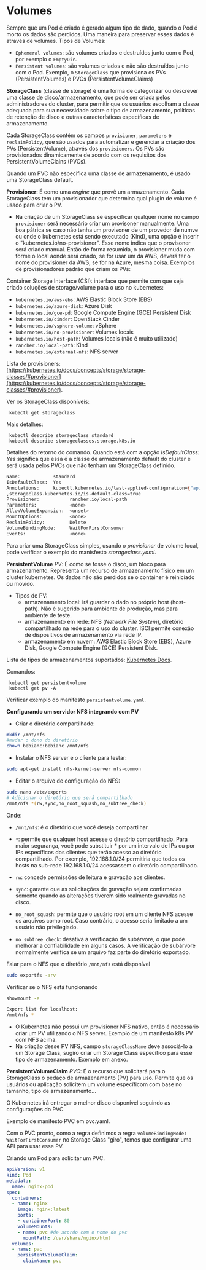 # Volumes

Sempre que um Pod é criado é gerado algum tipo de dado, quando o Pod é morto os dados são perdidos.
Uma maneira para preservar esses dados é através de volumes.
Tipos de Volumes:
 - `Ephemeral volumes`: são volumes criados e destruídos junto com o Pod, por exemplo o `EmptyDir`.
 - `Persistent volumes`: são volumes criados e não são destruídos junto com o Pod. Exemplo, o `StorageClass` que provisiona os PVs (PersistentVolumes) e PVCs (PersistentVolumeClaims)
 

 **StorageClass** (classe de storage) é uma forma de categorizar ou descrever uma classe de disco/armazenamento, que pode ser criada pelos administradores do cluster, para permitir que os usuários escolham a classe adequada para sua necessidade sobre o tipo de armazenamento, políticas de retenção de disco e outras características específicas de armazenamento.
 
Cada StorageClass contém os campos `provisioner`, `parameters` e `reclaimPolicy`, que são usados para automatizar e gerenciar a criação dos PVs (PersistentVolume), através dos `provisioners`. Os PVs são provisionados dinamicamente de acordo com os requisitos dos PersistentVolumeClains (PVCs).

Quando um PVC não especifica uma classe de armazenamento, é usado uma StorageClass default.
 
 **Provisioner**: É como uma *engine* que provê um armazenamento. Cada StorageClass tem um provisionador que determina qual plugin de volume é usado para criar o PV. 
  - Na criação de um StorageClass se especificar  qualquer nome no campo `provisioner` será necessário criar um provisoner manualmente. Uma boa pátrica se caso não tenha um provisoner de um provedor de numve ou onde o kubernetes está sendo executado (Kind), uma opção é inserir o "kubernetes.io/no-provisioner". Esse nome indica que o provisoner será criado manual. Então de forma resumida, o provisioner muda com forme o local aonde será criado, se for usar um da AWS, deverá ter o nome do provisioner da AWS, se for na Azure, mesma coisa. Exemplos de provisionadores padrão que criam os PVs:

Container Storage Interface (CSI): interface que permite com que seja criado soluções de storage/volume para o uso no kubernetes:

- `kubernetes.io/aws-ebs`: AWS Elastic Block Store (EBS)
- `kubernetes.io/azure-disk`: Azure Disk
- `kubernetes.io/gce-pd`: Google Compute Engine (GCE) Persistent Disk
- `kubernetes.io/cinder`: OpenStack Cinder
- `kubernetes.io/vsphere-volume`: vSphere
- `kubernetes.io/no-provisioner`: Volumes locais
- `kubernetes.io/host-path`: Volumes locais (não é muito utilizado)
- `rancher.io/local-path`: Kind
- `kubernetes.io/external-nfs`: NFS server

Lista de provisioners:
[https://kubernetes.io/docs/concepts/storage/storage-classes/#provisioner](https://kubernetes.io/docs/concepts/storage/storage-classes/#provisioner).

Ver os StorageClass disponíveis:
``` 
 kubectl get storageclass
```
Mais detalhes:
``` 
 kubectl describe storageclass standard
 kubectl describe storageclasses.storage.k8s.io

```
Detalhes do retorno do comando.
Quando está com a opção *IsDefaultClass: Yes* significa que essa é a classe de armazenamento default do cluster e será usada pelos PVCs que não tenham um StorageClass definido.

```bash
Name:            standard
IsDefaultClass:  Yes
Annotations:     kubectl.kubernetes.io/last-applied-configuration={"apiVersion":"storage.k8s.io/v1","kind":"StorageClass","metadata":{"annotations":{"storageclass.kubernetes.io/is-default-class":"true"},"name":"standard"},"provisioner":"rancher.io/local-path","reclaimPolicy":"Delete","volumeBindingMode":"WaitForFirstConsumer"}
,storageclass.kubernetes.io/is-default-class=true
Provisioner:           rancher.io/local-path
Parameters:            <none>
AllowVolumeExpansion:  <unset>
MountOptions:          <none>
ReclaimPolicy:         Delete
VolumeBindingMode:     WaitForFirstConsumer
Events:                <none>
```

Para criar uma StorageClass simples, usando o *provisioner* de volume local, pode verificar o exemplo do manisfesto *storageclass.yaml*.

**PersistentVolume** *PV*: É como se fosse o disco, um bloco para armazenamento. Representa um recurso de armazenamento físico em um cluster kubernetes.
Os dados não são perdidos se o container é reiniciado ou movido.

- Tipos de PV: 
  - armazenamento local: irá guardar o dado no próprio host (host-path). Não é sugerido para ambiente de produção, mas para ambiente de teste.
  - armazenamento em rede: NFS (*Network File System*), diretório compartilhado na rede para o uso do cluster. ISCI permite conexão de dispositivos de armazenamento via rede IP.
  - armazenamento em nuvem: AWS Elastic Block Store (EBS), Azure Disk, Google Compute Engine (GCE) Persistent Disk.

Lista de tipos de armazenamentos suportados:
[Kubernetes Docs](https://kubernetes.io/docs/concepts/storage/persistent-volumes/#types-of-persistent-volumes).

Comandos:
``` 
 kubectl get persistentvolume
 kubectl get pv -A

```
Verificar exemplo do manifesto `persistentvolume.yaml`.


**Configurando um servidor NFS integrando com PV**

- Criar o diretório compartilhado:

```bash
mkdir /mnt/nfs
#mudar o dono do diretório
chown bebianc:bebianc /mnt/nfs
```
- Instalar o NFS server e o cliente para testar:

```bash
sudo apt-get install nfs-kernel-server nfs-common
``` 
- Editar o arquivo de configuração do NFS:
  
```bash
sudo nano /etc/exports
# Adicionar o diretório que será compartilhado
/mnt/nfs *(rw,sync,no_root_squash,no_subtree_check)

```
Onde:

- `/mnt/nfs`: é o diretório que você deseja compartilhar.

- `*`: permite que qualquer host acesse o diretório compartilhado. Para maior segurança, você pode substituir * por um intervalo de IPs ou por IPs específicos dos clientes que terão acesso ao diretório compartilhado. Por exemplo, 192.168.1.0/24 permitiria que todos os hosts na sub-rede 192.168.1.0/24 acessassem o diretório compartilhado.

- `rw`: concede permissões de leitura e gravação aos clientes.

- `sync`: garante que as solicitações de gravação sejam confirmadas somente quando as alterações tiverem sido realmente gravadas no disco.

- `no_root_squash`: permite que o usuário root em um cliente NFS acesse os arquivos como root. Caso contrário, o acesso seria limitado a um usuário não privilegiado.

- `no_subtree_check`: desativa a verificação de subárvore, o que pode melhorar a confiabilidade em alguns casos. A verificação de subárvore normalmente verifica se um arquivo faz parte do diretório exportado.

Falar para o NFS que o diretório `/mnt/nfs` está disponível

```bash
sudo exportfs -arv
```
Verificar se o NFS está funcionando
 ```bash
showmount -e
```
```bash
Export list for localhost:
/mnt/nfs *
```
- O Kubernetes não possui um provisioner NFS nativo, então é necessário criar um PV utilizando o NFS server.
Exemplo de um manifesto k8s PV com NFS acima.
- Na criação desse PV NFS, campo `storageClassName` deve associá-lo a um Storage Class, sugiro criar um Storage Class específico para esse tipo de armazenamento. Exemplo em anexo.


**PersistentVolumeClaim** *PVC*: É o recurso que solicitará para o StorageClass o pedaço de armazenamento (PV) para uso.
Permite que os usuários ou aplicação solicitem um volume específicom com base no tamanho, tipo de armazenamento...

O Kubernetes irá entregar o melhor disco disponível seguindo as configurações do PVC.

Exemplo de manifesto PVC em pvc.yaml.

Com o PVC pronto, como a regra definimos a regra `volumeBindingMode: WaitForFirstConsumer` no Storage Class "giro", temos que configurar uma API para usar esse PV.

Criando um Pod para solicitar um PVC.

```yaml
apiVersion: v1
kind: Pod
metadata:
  name: nginx-pod
spec:
  containers:
  - name: nginx
    image: nginx:latest
    ports:
    - containerPort: 80
    volumeMounts:
    - name: pvc #de acordo com o nome do pvc
      mountPath: /usr/share/nginx/html
  volumes:
  - name: pvc
    persistentVolumeClaim:
      claimName: pvc
```

